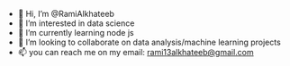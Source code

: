 - 👋 Hi, I’m @RamiAlkhateeb
- 👀 I’m interested in data science 
- 🌱 I’m currently learning node js
- 💞️ I’m looking to collaborate on data analysis/machine learning projects
- 📫 you can reach me on my email: rami13alkhateeb@gmail.com

<!---
RamiAlkhateeb/RamiAlkhateeb is a ✨ special ✨ repository because its `README.md` (this file) appears on your GitHub profile.
You can click the Preview link to take a look at your changes.
--->

